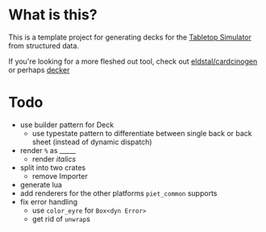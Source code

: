 # What is this?

This is a template project for generating decks for the [Tabletop Simulator](https://tabletopsimulator.com) from structured data.

If you're looking for a more fleshed out tool, check out [eldstal/cardcinogen](https://github.com/eldstal/cardcinogen) or perhaps [decker](https://splizard.com/magic/decker)

# Todo

- use builder pattern for Deck
  - use typestate pattern to differentiate between single back or back sheet (instead of dynamic dispatch)
- render `%` as _____
  - render *italics*
- split into two crates
  - remove Importer
- generate lua
- add renderers for the other platforms `piet_common` supports
- fix error handling
  - use `color_eyre` for `Box<dyn Error>`
  - get rid of `unwrap`s